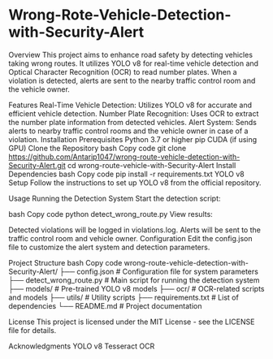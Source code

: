 # Wrong-Rote-Vehicle-Detection-with-Security-Alert

Overview
This project aims to enhance road safety by detecting vehicles taking wrong routes. It utilizes YOLO v8 for real-time vehicle detection and Optical Character Recognition (OCR) to read number plates. When a violation is detected, alerts are sent to the nearby traffic control room and the vehicle owner.

Features
Real-Time Vehicle Detection: Utilizes YOLO v8 for accurate and efficient vehicle detection.
Number Plate Recognition: Uses OCR to extract the number plate information from detected vehicles.
Alert System: Sends alerts to nearby traffic control rooms and the vehicle owner in case of a violation.
Installation
Prerequisites
Python 3.7 or higher
pip
CUDA (if using GPU)
Clone the Repository
bash
Copy code
git clone https://github.com/Antarip1047/wrong-route-vehicle-detection-with-Security-Alert.git
cd wrong-route-vehicle-with-Security-Alert
Install Dependencies
bash
Copy code
pip install -r requirements.txt
YOLO v8 Setup
Follow the instructions to set up YOLO v8 from the official repository.

Usage
Running the Detection System
Start the detection script:

bash
Copy code
python detect_wrong_route.py
View results:

Detected violations will be logged in violations.log.
Alerts will be sent to the traffic control room and vehicle owner.
Configuration
Edit the config.json file to customize the alert system and detection parameters.

Project Structure
bash
Copy code
wrong-route-vehicle-detection-with-Security-Alert/
├── config.json        # Configuration file for system parameters
├── detect_wrong_route.py  # Main script for running the detection system
├── models/            # Pre-trained YOLO v8 models
├── ocr/               # OCR-related scripts and models
├── utils/             # Utility scripts
├── requirements.txt   # List of dependencies
└── README.md          # Project documentation


License
This project is licensed under the MIT License - see the LICENSE file for details.

Acknowledgments
YOLO v8
Tesseract OCR
